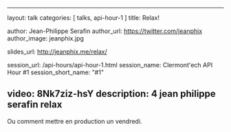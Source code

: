 ---
layout: talk
categories: [ talks, api-hour-1 ]
title: Relax!

author: Jean-Philippe Serafin
author_url: https://twitter.com/jeanphix
author_image: jeanphix.jpg

slides_url: http://jeanphix.me/relax/

session_url: /api-hours/api-hour-1.html
session_name: Clermont'ech API Hour &#35;1
session_short_name: "&#35;1"

video: 8Nk7ziz-hsY
description: 4 jean philippe serafin relax
------

Ou comment mettre en production un vendredi.
